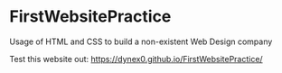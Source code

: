 # FirstWebsitePractice
Usage of HTML and CSS to build a non-existent Web Design company

Test this website out:
https://dynex0.github.io/FirstWebsitePractice/
